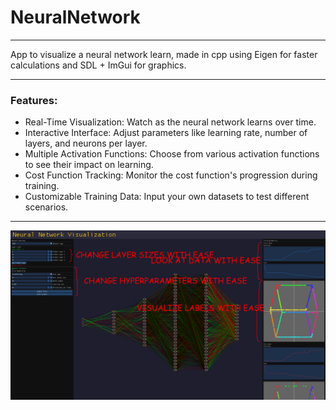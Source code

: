 # NeuralNetwork

---

App to visualize a neural network learn, made in cpp using Eigen for faster calculations and SDL + ImGui for graphics.

---

### Features:

- Real-Time Visualization: Watch as the neural network learns over time.
- Interactive Interface: Adjust parameters like learning rate, number of layers, and neurons per layer.
- Multiple Activation Functions: Choose from various activation functions to see their impact on learning.
- Cost Function Tracking: Monitor the cost function's progression during training.
- Customizable Training Data: Input your own datasets to test different scenarios.

---

![Example](assets/readmeimage.png)
